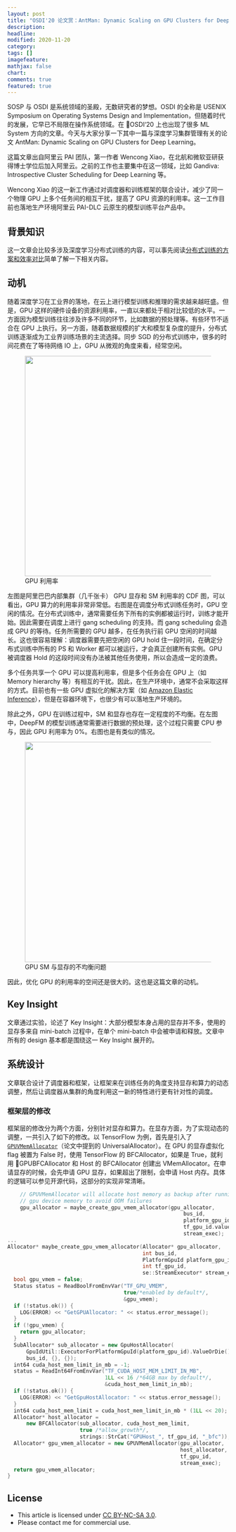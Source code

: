 ```yaml
---
layout: post
title: "OSDI'20 论文赏：AntMan: Dynamic Scaling on GPU Clusters for Deep Learning"
description: 
headline:
modified: 2020-11-20
category: 
tags: []
imagefeature:
mathjax: false
chart:
comments: true
featured: true
---
```


SOSP 与 OSDI 是系统领域的圣殿，无数研究者的梦想。OSDI 的全称是 USENIX Symposium on Operating Systems Design and Implementation，但随着时代的发展，它早已不局限在操作系统领域。在 OSDI‘20 上也出现了很多 ML System 方向的文章。今天与大家分享一下其中一篇与深度学习集群管理有关的论文 AntMan: Dynamic Scaling on GPU Clusters for Deep Learning。

这篇文章出自阿里云 PAI 团队，第一作者 Wencong Xiao，在北航和微软亚研获得博士学位后加入阿里云。之前的工作也主要集中在这一领域，比如 Gandiva: Introspective Cluster Scheduling for Deep Learning 等。

Wencong Xiao 的这一新工作通过对调度器和训练框架的联合设计，减少了同一个物理 GPU 上多个任务间的相互干扰，提高了 GPU 资源的利用率。这一工作目前也落地生产环境阿里云 PAI-DLC 云原生的模型训练平台产品中。

## 背景知识

这一文章会比较多涉及深度学习分布式训练的内容，可以事先阅读[分布式训练的方案和效率对比](https://zhuanlan.zhihu.com/p/50116885)简单了解一下相关内容。

## 动机

随着深度学习在工业界的落地，在云上进行模型训练和推理的需求越来越旺盛。但是，GPU 这样的硬件设备的资源利用率，一直以来都处于相对比较低的水平。一方面因为模型训练往往涉及许多不同的环节，比如数据的预处理等。有些环节不适合在 GPU 上执行。另一方面，随着数据规模的扩大和模型复杂度的提升，分布式训练逐渐成为工业界训练场景的主流选择。同步 SGD 的分布式训练中，很多的时间花费在了等待网络 IO 上，GPU 从微观的角度来看，经常空闲。

<figure>
	<img src="{{ site.url }}/images/antman/util.png" height="500" width="500">
    <figcaption>GPU 利用率</figcaption>
</figure>

左图是阿里巴巴内部集群（几千张卡） GPU 显存和 SM 利用率的 CDF 图，可以看出，GPU 算力的利用率非常非常低。右图是在调度分布式训练任务时，GPU 空闲的情况。在分布式训练中，通常需要任务下所有的实例都被运行时，训练才能开始。因此需要在调度上进行 gang scheduling 的支持。而 gang scheduling 会造成 GPU 的等待。任务所需要的 GPU 越多，在任务执行前 GPU 空闲的时间越长。这也很容易理解：调度器需要先把空闲的 GPU hold 住一段时间，在确定分布式训练中所有的 PS 和 Worker 都可以被运行，才会真正创建所有实例。GPU 被调度器 Hold 的这段时间没有办法被其他任务使用，所以会造成一定的浪费。

多个任务共享一个 GPU 可以提高利用率，但是多个任务会在 GPU 上（如 Memory hierarchy 等）有相互的干扰。因此，在生产环境中，通常不会采取这样的方式。目前也有一些 GPU 虚拟化的解决方案（如 [Amazon Elastic Inference](https://amazonaws-china.com/cn/machine-learning/elastic-inference/)），但是在容器环境下，也很少有可以落地生产环境的。

除此之外，GPU 在训练过程中，SM 和显存也存在一定程度的不均衡。在左图中，DeepFM 的模型训练通常需要进行数据的预处理，这个过程只需要 CPU 参与，因此 GPU 利用率为 0%。右图也是有类似的情况。

<figure>
	<img src="{{ site.url }}/images/antman/smmem.png" height="500" width="500">
    <figcaption>GPU SM 与显存的不均衡问题</figcaption>
</figure>

因此，优化 GPU 的利用率的空间还是很大的。这也是这篇文章的动机。

## Key Insight

文章通过实验，论述了 Key Insight：大部分模型本身占用的显存并不多，使用的显存多来自 mini-batch 过程中，在单个 mini-batch 中会被申请和释放。文章中所有的 design 基本都是围绕这一 Key Insight 展开的。

## 系统设计

文章联合设计了调度器和框架，让框架来在训练任务的角度支持显存和算力的动态调整，然后让调度器从集群的角度利用这一新的特性进行更有针对性的调度。

### 框架层的修改

框架层的修改分为两个方面，分别针对显存和算力。在显存方面，为了实现动态的调整，一共引入了如下的修改。以 TensorFlow 为例，首先是引入了 [`GPUVMemAllocator`](https://github.com/alibaba/GPU-scheduler-for-deep-learning/commit/d6dd4e639aa0f63a6c7473e639b2105681b2fc37#diff-b244a6a9f610196060583d3401dada635abec0f9fb32f1e0ca3133ed803ed770)（论文中提到的 UniversalAllocator）。在 GPU 的显存虚拟化 flag 被置为 False 时，使用 TensorFlow 的 BFCAllocator，如果是 True，就利用 GPUBFCAllocator 和 Host 的 BFCAllocator 创建出 VMemAllocator。在申请显存的时候，会先申请 GPU 显存，如果超出了限制，会申请 Host 内存。具体的逻辑可以参见开源代码，这部分的实现非常清晰。

```cpp
    // GPUVMemAllocator will allocate host memory as backup after running out of
    // gpu device memory to avoid OOM failures
    gpu_allocator = maybe_create_gpu_vmem_allocator(gpu_allocator,
                                                        bus_id,
                                                        platform_gpu_id,
                                                        tf_gpu_id.value(),
                                                        stream_exec);
...
Allocator* maybe_create_gpu_vmem_allocator(Allocator* gpu_allocator,
                                           int bus_id,
                                           PlatformGpuId platform_gpu_id,
                                           int tf_gpu_id,
                                           se::StreamExecutor* stream_exec) {
  bool gpu_vmem = false;
  Status status = ReadBoolFromEnvVar("TF_GPU_VMEM",
                                     true/*enabled by default*/,
                                     &gpu_vmem);
  if (!status.ok()) {
    LOG(ERROR) << "GetGPUAllocator: " << status.error_message();
  }
  if (!gpu_vmem) {
    return gpu_allocator;
  }
  SubAllocator* sub_allocator = new GpuHostAllocator(
      GpuIdUtil::ExecutorForPlatformGpuId(platform_gpu_id).ValueOrDie(),
      bus_id, {}, {});
  int64 cuda_host_mem_limit_in_mb = -1;
  status = ReadInt64FromEnvVar("TF_CUDA_HOST_MEM_LIMIT_IN_MB",
                               1LL << 16 /*64GB max by default*/,
                               &cuda_host_mem_limit_in_mb);
  if (!status.ok()) {
    LOG(ERROR) << "GetGpuHostAllocator: " << status.error_message();
  }
  int64 cuda_host_mem_limit = cuda_host_mem_limit_in_mb * (1LL << 20);
  Allocator* host_allocator =
      new BFCAllocator(sub_allocator, cuda_host_mem_limit,
                       true /*allow_growth*/,
                       strings::StrCat("GPUHost_", tf_gpu_id, "_bfc"));
  Allocator* gpu_vmem_allocator = new GPUVMemAllocator(gpu_allocator,
                                                       host_allocator,
                                                       tf_gpu_id,
                                                       stream_exec);
  return gpu_vmem_allocator;
}
```



## License

- This article is licensed under [CC BY-NC-SA 3.0](https://creativecommons.org/licenses/by-nc-sa/3.0/).
- Please contact me for commercial use.
